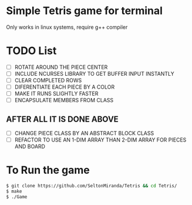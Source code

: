 # Simple Tetris game for terminal

Only works in linux systems, require g++ compiler

# TODO List
- [ ] ROTATE AROUND THE PIECE CENTER
- [ ] INCLUDE NCURSES LIBRARY TO GET BUFFER INPUT INSTANTLY
- [ ] CLEAR COMPLETED ROWS
- [ ] DIFERENTIATE EACH PIECE BY A COLOR 
- [ ] MAKE IT RUNS SLIGHTLY FASTER
- [ ] ENCAPSULATE MEMBERS FROM CLASS 

## AFTER ALL IT IS DONE ABOVE
- [ ] CHANGE PIECE CLASS BY AN ABSTRACT BLOCK CLASS
- [ ] REFACTOR TO USE AN 1-DIM ARRAY THAN 2-DIM ARRAY FOR PIECES AND BOARD

# To Run the game
```bash
$ git clone https://github.com/SeltonMiranda/Tetris && cd Tetris/
$ make
$ ./Game
```
